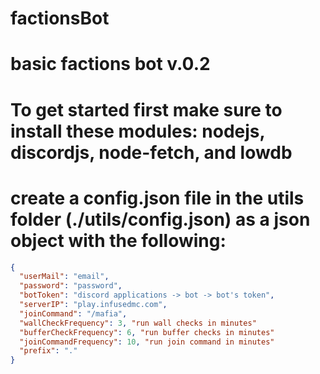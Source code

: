 # factionsBot

# basic factions bot v.0.2

# To get started first make sure to install these modules: nodejs, discordjs, node-fetch, and lowdb

# create a config.json file in the utils folder (./utils/config.json) as a json object with the following:

```json
{
  "userMail": "email",
  "password": "password",
  "botToken": "discord applications -> bot -> bot's token",
  "serverIP": "play.infusedmc.com",
  "joinCommand": "/mafia",
  "wallCheckFrequency": 3, "run wall checks in minutes"
  "bufferCheckFrequency": 6, "run buffer checks in minutes"
  "joinCommandFrequency": 10, "run join command in minutes"
  "prefix": "."
}
```
